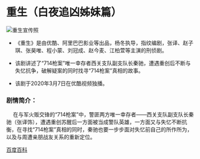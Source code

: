 # 重生（白夜追凶姊妹篇）

![重生宣传照](https://ss2.bdstatic.com/70cFvnSh_Q1YnxGkpoWK1HF6hhy/it/u=141273626,571445058&fm=26&gp=0.jpg "宣传照")

- 《重生》是由优酷、阿里巴巴影业等出品，杨冬执导，指纹编剧，张译、赵子琪、张昊唯、程小蒙、刘冠成、赵今麦、江柏萱等主演的刑侦剧。  
  
- 该剧讲述了“714枪案”唯一幸存者西关支队副支队长秦驰，遭遇重创后不断与失忆抗争，破解疑案的同时找寻“714枪案”真相的故事。

- 该剧于2020年3月7日在优酷视频独播。

### 剧情简介：
&emsp;  在与军火贩交锋的“714枪案”中，警匪两方唯一幸存者——西关支队副支队长秦驰（张译饰），遭遇重创苏醒后一方面被当成警队英雄，一方面又与失忆不断抗衡，在寻找“714枪案”真相的同时，秦驰也要一步步面对失忆前自己的所作所为，以及与周遭亲朋战友关系的重新定位。

[百度百科](https://baike.baidu.com/item/%E7%99%BD%E5%A4%9C%E8%BF%BD%E5%87%B6/20808255?fr=aladdi://baike.baidu.com/item/%E9%87%8D%E7%94%9F/22892176?fr=aladdin)


